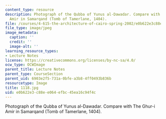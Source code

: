 ```yaml
---
content_type: resource
description: Photograph of the Qubba of Yunus al-Dawadar. Compare with The Ghur-i
  Amir in Samarqand (Tomb of Tamerlane, 1404).
file: /courses/4-615-the-architecture-of-cairo-spring-2002/e0b622e3c88ee064efbc45ea16c94f4c_1118.jpg
file_type: image/jpeg
image_metadata:
  caption: ''
  credit: ''
  image-alt: ''
learning_resource_types:
- Lecture Notes
license: https://creativecommons.org/licenses/by-nc-sa/4.0/
ocw_type: OCWImage
parent_title: Lecture Notes
parent_type: CourseSection
parent_uid: 6903e2f5-731a-0bfe-a3b8-4ff0493b836b
resourcetype: Image
title: 1118.jpg
uid: e0b622e3-c88e-e064-efbc-45ea16c94f4c
---
```

Photograph of the Qubba of Yunus al-Dawadar. Compare with The Ghur-i Amir in Samarqand (Tomb of Tamerlane, 1404).